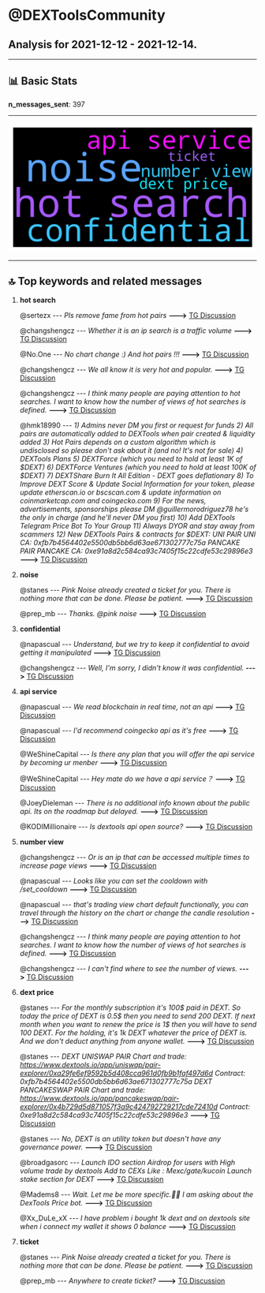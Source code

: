 # **@DEXToolsCommunity**
 ## Analysis for **2021-12-12** - **2021-12-14**.

---

## 📊 **Basic Stats**

**n_messages_sent**: 397

---
![wordcloud](DEXToolsCommunity_2Days_wordcloud.png)

---


## 🔝 **Top keywords and related messages**

1. **hot search**

    @sertezx --- *Pls remove fame from hot pairs* **--->** [TG Discussion](https://t.me/DEXToolsCommunity/313273)

    @changshengcz --- *Whether it is an ip search is a traffic volume* **--->** [TG Discussion](https://t.me/DEXToolsCommunity/313015)

    @No.One --- *No chart change :) And hot pairs !!!* **--->** [TG Discussion](https://t.me/DEXToolsCommunity/311931)

    @changshengcz --- *We all know it is very hot and popular.* **--->** [TG Discussion](https://t.me/DEXToolsCommunity/313012)

    @changshengcz --- *I think many people are paying attention to hot searches. I want to know how the number of views of hot searches is defined.* **--->** [TG Discussion](https://t.me/DEXToolsCommunity/313026)

    @hmk18990 --- *1) Admins never DM you first or request for funds 2) All pairs are automatically added to DEXTools when pair created & liquidity added 3) Hot Pairs depends on a custom algorithm which is undisclosed so please don't ask about it (and no! It's not for sale) 4) DEXTools Plans 5) DEXTForce (which you need to hold at least 1K of $DEXT) 6) DEXTForce Ventures (which you need to hold at least 100K of $DEXT) 7) DEXTShare Burn It All Edition - DEXT goes deflationary 8) To Improve DEXT Score & Update Social Information for your token, please update etherscan.io or bscscan.com & update information on coinmarketcap.com and coingecko.com 9) For the news, advertisements, sponsorships please DM @guillermorodriguez78 he's the only in charge (and he'll never DM you first) 10) Add DEXTools Telegram Price Bot To Your Group 11) Always DYOR and stay away from scammers 12) New DEXTools Pairs & contracts for $DEXT:   UNI PAIR UNI CA: 0xfb7b4564402e5500db5bb6d63ae671302777c75a  PANCAKE PAIR PANCAKE CA: 0xe91a8d2c584ca93c7405f15c22cdfe53c29896e3* **--->** [TG Discussion](https://t.me/DEXToolsCommunity/312691)

2. **noise**

    @stanes --- *Pink Noise already created a ticket for you. There is nothing more that can be done. Please be patient.* **--->** [TG Discussion](https://t.me/DEXToolsCommunity/313089)

    @prep_mb --- *Thanks. @pink noise* **--->** [TG Discussion](https://t.me/DEXToolsCommunity/313109)

3. **confidential**

    @napascual --- *Understand, but we try to keep it confidential to avoid getting it manipulated* **--->** [TG Discussion](https://t.me/DEXToolsCommunity/313031)

    @changshengcz --- *Well, I'm sorry, I didn't know it was confidential.* **--->** [TG Discussion](https://t.me/DEXToolsCommunity/313023)

4. **api service**

    @napascual --- *We read blockchain in real time, not an api* **--->** [TG Discussion](https://t.me/DEXToolsCommunity/312337)

    @napascual --- *I'd recommend coingecko api as it's free* **--->** [TG Discussion](https://t.me/DEXToolsCommunity/311958)

    @WeShineCapital --- *Is there any plan that you will offer the api service by becoming ur menber* **--->** [TG Discussion](https://t.me/DEXToolsCommunity/312994)

    @WeShineCapital --- *Hey mate do we have a api service？* **--->** [TG Discussion](https://t.me/DEXToolsCommunity/312990)

    @JoeyDieleman --- *There is no additional info known about the public api. Its on the roadmap but delayed.* **--->** [TG Discussion](https://t.me/DEXToolsCommunity/312995)

    @KODIMillionaire --- *Is dextools api open source?* **--->** [TG Discussion](https://t.me/DEXToolsCommunity/312333)

5. **number view**

    @changshengcz --- *Or is an ip that can be accessed multiple times to increase page views* **--->** [TG Discussion](https://t.me/DEXToolsCommunity/313016)

    @napascual --- *Looks like you can set the cooldown with /set_cooldown <chart number> <minutes>* **--->** [TG Discussion](https://t.me/DEXToolsCommunity/312238)

    @napascual --- *that's trading view chart default functionally, you can travel through the history on the chart or change the candle resolution* **--->** [TG Discussion](https://t.me/DEXToolsCommunity/312230)

    @changshengcz --- *I think many people are paying attention to hot searches. I want to know how the number of views of hot searches is defined.* **--->** [TG Discussion](https://t.me/DEXToolsCommunity/313026)

    @changshengcz --- *I can't find where to see the number of views.* **--->** [TG Discussion](https://t.me/DEXToolsCommunity/313017)

6. **dext price**

    @stanes --- *For the monthly subscription it's 100$ paid in DEXT. So today the price of DEXT is 0.5$ then you need to send 200 DEXT. If next month when you want to renew the price is 1$ then you will have to send 100 DEXT. For the holding, it's 1k DEXT whatever the price of DEXT is. And we don't deduct anything from anyone wallet.* **--->** [TG Discussion](https://t.me/DEXToolsCommunity/312901)

    @stanes --- *DEXT UNISWAP PAIR Chart and trade: https://www.dextools.io/app/uniswap/pair-explorer/0xa29fe6ef9592b5d408cca961d0fb9b1faf497d6d Contract: 0xfb7b4564402e5500db5bb6d63ae671302777c75a  DEXT PANCAKESWAP PAIR Chart and trade: https://www.dextools.io/app/pancakeswap/pair-explorer/0x4b729d5d871057f3a9c424792729217cde72410d Contract: 0xe91a8d2c584ca93c7405f15c22cdfe53c29896e3* **--->** [TG Discussion](https://t.me/DEXToolsCommunity/312890)

    @stanes --- *No, DEXT is an utility token but doesn't have any governance power.* **--->** [TG Discussion](https://t.me/DEXToolsCommunity/312083)

    @broadgasorc --- *Launch IDO section  Airdrop for users with  High volume trade by dextools Add to CEXs  Like : Mexc/gate/kucoin Launch stake section for DEXT* **--->** [TG Discussion](https://t.me/DEXToolsCommunity/312091)

    @Madems8 --- *Wait. Let me be more specific.🤦‍♂  I am asking about the DexTools Price bot.* **--->** [TG Discussion](https://t.me/DEXToolsCommunity/312233)

    @Xx_DuLe_xX --- *I have problem i bought 1k dext and on dextools site when i connect my wallet it shows 0 balance* **--->** [TG Discussion](https://t.me/DEXToolsCommunity/313194)

7. **ticket**

    @stanes --- *Pink Noise already created a ticket for you. There is nothing more that can be done. Please be patient.* **--->** [TG Discussion](https://t.me/DEXToolsCommunity/313089)

    @prep_mb --- *Anywhere to create ticket?* **--->** [TG Discussion](https://t.me/DEXToolsCommunity/313088)

